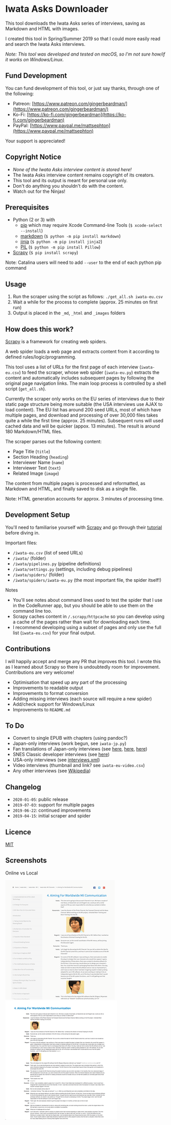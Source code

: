 # Iwata Asks Downloader

This tool downloads the Iwata Asks series of interviews, saving as Markdown and HTML with images.

I created this tool in Spring/Summer 2019 so that I could more easily read and search the Iwata Asks interviews.

_Note: This tool was developed and tested on macOS, so  I'm not sure how/if it works on Windows/Linux._

## Fund Development

You can fund development of this tool, or just say thanks, through one of the following:

- Patreon: [https://www.patreon.com/gingerbeardman/](https://www.patreon.com/gingerbeardman/)
- Ko-Fi: [https://ko-fi.com/gingerbeardman](https://ko-fi.com/gingerbeardman)
- PayPal: [https://www.paypal.me/mattsephton](https://www.paypal.me/mattsephton)

Your support is appreciated!

## Copyright Notice

- _None of the Iwata Asks interview content is stored here!_
- The Iwata Asks interview content remains copyright of its creators.
- This tool and its output is meant for personal use only. 
- Don't do anything you shouldn't do with the content.
- Watch out for the Ninjas!

## Prerequisites 

- Python (2 or 3) with
  - [pip](https://pip.pypa.io/en/stable/installing/) which may require Xcode Command-line Tools (`$ xcode-select --install`)
  - [markdown](https://python-markdown.github.io/install/) (`$ python -m pip install markdown`)
  - [jinja](https://pypi.org/project/Jinja2/) (`$ python -m pip install jinja2`)
  - [PIL](https://pillow.readthedocs.io/en/stable/installation.html) (`$ python -m pip install Pillow`)
- [Scrapy](https://scrapy.org) (`$ pip install scrapy`)

Note: Catalina users will need to add `--user` to the end of each python pip command

## Usage

1. Run the scraper using the script as follows: `./get_all.sh iwata-eu.csv`
1. Wait a while for the process to complete (approx. 25 minutes on first run)
1. Output is placed in the `_md`, `_html` and `_images` folders

## How does this work?

[Scrapy](https://scrapy.org) is a framework for creating web spiders. 

A web spider loads a web page and extracts content from it according to defined rules/logic/programming.

This tool uses a list of URLs for the first page of each interview (`iwata-eu.csv`) to feed the scraper, whose web spider (`iwata-eu.py`) extracts the content and automatically includes subsequent pages by following the original page navigation links. The main loop process is controlled by a shell script (`get_all.sh`).

Currently the scraper only works on the EU series of interviews due to their static page structure being more suitable (the USA interviews use AJAX to load content). The EU list has around 200 seed URLs, most of which have multiple pages, and download and processing of over 30,000 files takes quite a while the first time (approx. 25 minutes). Subsequent runs will used cached data and will be quicker (appox. 13 minutes). The result is around 180 Markdown/HTML files.

The scraper parses out the following content:
- Page Title (`title`)
- Section Heading (`heading`)
- Interviewer Name (`name`)
- Interviewer Text (`text`)
- Related Image (`image`)

The content from multiple pages is processed and reformatted, as Markdown and HTML, and finally saved to disk as a single file.

Note: HTML generation accounts for approx. 3 minutes of processing time.

## Development Setup

You'll need to familiarise yourself with [Scrapy](https://scrapy.org) and go through their [tutorial](http://docs.scrapy.org/en/latest/intro/overview.html) before diving in.

Important files:
- `/iwata-eu.csv` (list of seed URLs)
- `/iwata/` (folder)
- `/iwata/pipelines.py` (pipeline definitions)
- `/iwata/settings.py` (settings, including debug pipelines)
- `/iwata/spiders/` (folder)
- `/iwata/spiders/iwata-eu.py` (the most important file, the spider itself!)

Notes
- You'll see notes about command lines used to test the spider that I use in the CodeRunner app, but you should be able to use them on the command line too. 
- Scrapy caches content in `/.scrapy/httpcache` so you can develop using a cache of the pages rather than wait for downloading each time.
- I recommend developing using a subset of pages and only use the full list (`iwata-eu.csv`) for your final output. 

## Contributions

I will happily accept and merge any PR that improves this tool. I wrote this as I learned about Scrapy so there is undoubtedly room for improvement. Contributions are very welcome!

- Optimisation that speed up any part of the processing
- Improvements to readable output
- Improvements to format conversion
- Adding missing interviews (each source will require a new spider)
- Add/check support for Windows/Linux
- Improvements to `README.md`

## To Do 

- Convert to single EPUB with chapters (using pandoc?)
- Japan-only interviews (work begun, see `iwata-jp.py`)
- Fan translations of Japan-only interviews (see [here](http://www.nintendoworldreport.com/tag/43407/iwata-asks-in-commemoration), [here](https://gameinjapanese.com/translations/), [here](https://kamedani.tumblr.com/archive))
- SNES Classic developer interviews (see [here](https://www.nintendo.com/super-nes-classic/))
- USA-only interviews (see [interviews.xml](https://iwataasks.nintendo.com/_ui/xml/interviews.xml))
- Video interviews (thumbnail and link? see `iwata-eu-video.csv`)
- Any other interviews (see [Wikipedia](https://en.wikipedia.org/wiki/List_of_Iwata_Asks_interviews))

## Changelog

* `2020-01-05`: public release
* `2019-07-03`: support for multiple pages
* `2019-06-22`: continued improvements
* `2019-04-15`: initial scraper and spider

## Licence

[MIT](LICENSE)

## Screenshots

Online vs Local

![Online](screengrab_online.png) ![Local](screengrab_local.png)